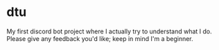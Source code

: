 # dtu

My first discord bot project where I actually try to understand what I do.
Please give any feedback you'd like; keep in mind I'm a beginner.
